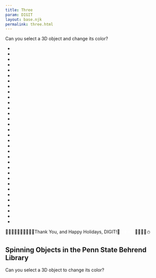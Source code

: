 ```yaml
---
title: Three
param: DIGIT
layout: base.njk
permalink: three.html
---
```

Can you select a 3D object and change its color?
<canvas id="bg"></canvas>
<div id="scrollText">
    <div id="scrollText">
<ul class="string-of-lights">
<li></li>
<li></li>
<li></li>
<li></li>
<li></li>
<li></li>
<li></li>
<li></li>
<li></li>
<li></li>
<li></li>
<li></li>
<li></li>
<li></li>
<li></li>
<li></li>
<li></li>
<li></li>
<li></li>
<li></li>
<li></li>
<li></li>
<li></li>
<li></li>
<li></li>
<li></li>
<li></li>
<li></li>
<li></li>
<li></li>
<li></li>
<li></li>
<li></li>
</ul>
    <p>🦌🦌🦌🦌🦌🦌🦌🦌🦌🔔<span class="textmessage">Thank You, and Happy Holidays, DIGIT!</span>🔔<span class="white" style="color:white;">❄❄❄❄</span>🌟🌟🌟🌟⛄</p>
</div>
</div>
   <section class="text">
     <h1>Spinning Objects in the Penn State Behrend Library</h1>
  <p>Can you select a 3D object to change its color?</p>
   </section>
    <script type="module" src="main.js"></script>
